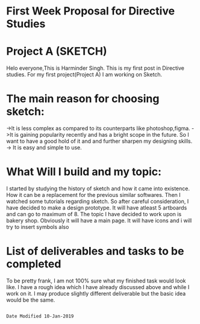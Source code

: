 # First Week Proposal for Directive Studies

# Project A (SKETCH)

Helo everyone,This is Harminder Singh. This is my first post in Directive studies. For my first project(Project A) I am working on Sketch. 
# The main reason for choosing sketch:
->It is less complex as compared to its counterparts like photoshop,figma.
->It is gaining popularity recently and has a bright scope in the future. So I want to have a good hold of it and and further sharpen my designing skills.
-> It is easy and simple to use.

# What Will I build and my topic:
I started by studying the history of sketch and how it came into existence. How it can be a replacement for the previous similar softwares. Then I watched some tutorials regarding sketch. So after careful consideration, I have decided to make a design prototype. It will have atleast 5 artboards and can go to maximum of 8. The topic I have decided to work upon is bakery shop. Obviously it will have a main page. It will have icons and i will try to insert symbols also

# List of deliverables and tasks to be completed
To be pretty frank, I am not 100% sure what my finished task would look like. I have a rough idea which I have already discussed above and while I work on it. I may produce slightly different deliverable but the basic idea would be the same.


                                                                                                     Date Modified 10-Jan-2019
